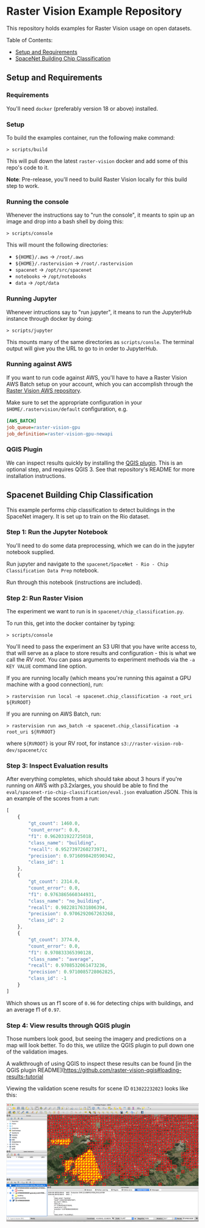 # Raster Vision Example Repository

This repository holds examples for Raster Vision usage on open datasets.

Table of Contents:
- [Setup and Requirements](#setup-and-requirements)
- [SpaceNet Building Chip Classification](#spacenet-building-chip-classification)

## Setup and Requirements

### Requirements

You'll need `docker` (preferably version 18 or above) installed.

### Setup

To build the examples container, run the following make command:

```shell
> scripts/build
```

This will pull down the latest `raster-vision` docker and add some of this repo's code to it.

__Note__: Pre-release, you'll need to build Raster Vision locally for this build step to work.

### Running the console

Whenever the instructions say to "run the console", it meants to spin up an image and drop into a bash shell by doing this:

```shell
> scripts/console
```

This will mount the following directories:
- `${HOME}/.aws` -> `/root/.aws`
- `${HOME}/.rastervision` -> `/root/.rastervision`
- `spacenet` -> `/opt/src/spacenet`
- `notebooks` -> `/opt/notebooks`
- `data` -> `/opt/data`

### Running Jupyter

Whenever intructions say to "run jupyter", it means to run the JupyterHub instance through docker by doing:

```shell
> scripts/jupyter
```

This mounts many of the same directories as `scripts/consle`. The terminal output will give you the URL to go to in order to JupyterHub.

### Running against AWS

If you want to run code against AWS, you'll have to have a Raster Vision AWS Batch setup
on your account, which you can accomplish through the [Raster Vision AWS repository](https://github.com/azavea/raster-vision-aws).

Make sure to set the appropriate configuration in your `$HOME/.rastervision/default` configuration, e.g.

```ini
[AWS_BATCH]
job_queue=raster-vision-gpu
job_definition=raster-vision-gpu-newapi
```

### QGIS Plugin

We can inspect results quickly by installing the [QGIS plugin](https://github.com/azavea/raster-vision-aws). This is an optional step, and requires QGIS 3. See that repository's README for more installation instructions.

## Spacenet Building Chip Classification

This example performs chip classification to detect buildings in the SpaceNet imagery.
It is set up to train on the Rio dataset.

### Step 1: Run the Jupyter Notebook

You'll need to do some data preprocessing, which we can do in the jupyter notebook supplied.

Run jupyter and navigate to the `spacenet/SpaceNet - Rio - Chip Classification Data Prep` notebook.

Run through this notebook (instructions are included).

### Step 2: Run Raster Vision

The experiment we want to run is in `spacenet/chip_classification.py`.

To run this, get into the docker container by typing:

```
> scripts/console
```

You'll need to pass the experiment an S3 URI that you have write access to, that will serve as a place to store results and configuration - this is what we call the _RV root_. You can pass arguments to experiment methods via the `-a KEY VALUE` command line option.

If you are running locally (which means you're running this against a GPU machine with a good connection), run:

```
> rastervision run local -e spacenet.chip_classification -a root_uri ${RVROOT}
```

If you are running on AWS Batch, run:
```
> rastervision run aws_batch -e spacenet.chip_classification -a root_uri ${RVROOT}
```

where `${RVROOT}` is your RV root, for instance `s3://raster-vision-rob-dev/spacenet/cc`

### Step 3: Inspect Evaluation results

After everything completes, which should take about 3 hours if you're running on AWS with p3.2xlarges,
you should be able to find the `eval/spacenet-rio-chip-classification/eval.json` evaluation
JSON. This is an example of the scores from a run:

```javascript
[
    {
        "gt_count": 1460.0,
        "count_error": 0.0,
        "f1": 0.962031922725018,
        "class_name": "building",
        "recall": 0.9527397260273971,
        "precision": 0.9716098420590342,
        "class_id": 1
    },
    {
        "gt_count": 2314.0,
        "count_error": 0.0,
        "f1": 0.9763865660344931,
        "class_name": "no_building",
        "recall": 0.9822817631806394,
        "precision": 0.9706292067263268,
        "class_id": 2
    },
    {
        "gt_count": 3774.0,
        "count_error": 0.0,
        "f1": 0.970833365390128,
        "class_name": "average",
        "recall": 0.9708532061473236,
        "precision": 0.9710085728062825,
        "class_id": -1
    }
]
```

Which shows us an f1 score of `0.96` for detecting chips with buildings, and an average f1 of `0.97`.

### Step 4: View results through QGIS plugin

Those numbers look good, but seeing the imagery and predictions on a map will look better.
To do this, we utilize the QGIS plugin to pull down one of the validation images.

A walkthrough of using QGIS to inspect these results can be found [in the QGIS plugin README](https://github.com/raster-vision-qgis#loading-results-tutorial

Viewing the validation scene results for scene ID `013022232023` looks like this:

![QGIS results explorer](img/qgis-spacenet-cc.png)
